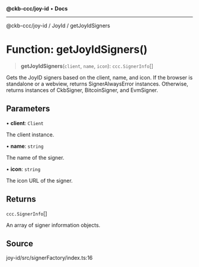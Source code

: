 **@ckb-ccc/joy-id** • **Docs**

***

@ckb-ccc/joy-id / JoyId / getJoyIdSigners

# Function: getJoyIdSigners()

> **getJoyIdSigners**(`client`, `name`, `icon`): `ccc.SignerInfo`[]

Gets the JoyID signers based on the client, name, and icon.
If the browser is standalone or a webview, returns SignerAlwaysError instances.
Otherwise, returns instances of CkbSigner, BitcoinSigner, and EvmSigner.

## Parameters

• **client**: `Client`

The client instance.

• **name**: `string`

The name of the signer.

• **icon**: `string`

The icon URL of the signer.

## Returns

`ccc.SignerInfo`[]

An array of signer information objects.

## Source

joy-id/src/signerFactory/index.ts:16
